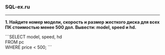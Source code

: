 ### SQL-ex.ru
---
**1. Найдите номер модели, скорость и размер жесткого диска для всех ПК стоимостью менее 500 дол. Вывести: model, speed и hd.**

\```SELECT model, speed, hd  
FROM pc  
WHERE price < 500;
\```  


